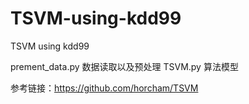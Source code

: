 # TSVM-using-kdd99
TSVM using kdd99

prement_data.py 数据读取以及预处理
TSVM.py 算法模型

参考链接：https://github.com/horcham/TSVM
